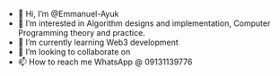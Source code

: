 - 👋 Hi, I’m @Emmanuel-Ayuk
- 👀 I’m interested in Algorithm designs and implementation, Computer Programming theory and practice.
- 🌱 I’m currently learning Web3 development 
- 💞️ I’m looking to collaborate on 
- 📫 How to reach me WhatsApp @ 09131139776

<!---
Emmanuel-Ayuk/Emmanuel-Ayuk is a ✨ special ✨ repository because its `README.md` (this file) appears on your GitHub profile.
You can click the Preview link to take a look at your changes.
--->
